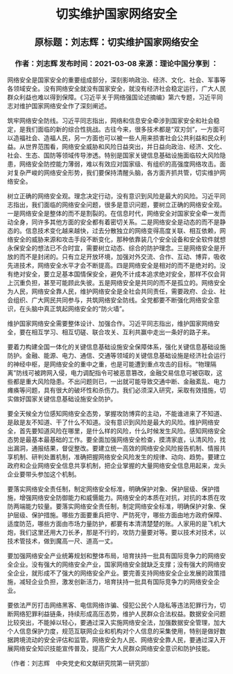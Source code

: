 <h1 align = 'center'>切实维护国家网络安全</h2>
<h2 align = 'center'>原标题：刘志辉：切实维护国家网络安全</h2>
<h3 align = "center">作者：刘志辉    发布时间：2021-03-08    来源：理论中国分享到 ：</h3>
网络安全是国家安全的重要组成部分，深刻影响政治、经济、文化、社会、军事等各领域安全。没有网络安全就没有国家安全，就没有经济社会稳定运行，广大人民群众利益也难以得到保障。《习近平关于网络强国论述摘编》第六专题，习近平同志对维护国家网络安全作了深刻阐述。

筑牢网络安全防线。习近平同志指出，网络和信息安全牵涉到国家安全和社会稳定，是我们面临的新的综合性挑战。古往今来，很多技术都是“双刃剑”，一方面可以造福社会、造福人民，另一方面也可以被一些人用来损害社会公共利益和民众利益。从世界范围看，网络安全威胁和风险日益突出，并日益向政治、经济、文化、社会、生态、国防等领域传导渗透。特别是国家关键信息基础设施面临较大风险隐患，网络安全防控能力薄弱，难以有效应对国家级、有组织的高强度网络攻击。面对复杂严峻的网络安全形势，我们要保持清醒头脑，各方面齐抓共管，切实维护网络安全。

树立正确的网络安全观。理念决定行动，没有意识到风险是最大的风险。习近平同志指出，我们面临的网络安全问题，很多是意识问题，要树立正确的网络安全观。一是网络安全是整体的而不是割裂的。在信息时代，网络安全对国家安全牵一发而动全身，同许多其他方面的安全都有着密切关系。二是网络安全是动态的而不是静态的。信息技术变化越来越快，过去分散独立的网络变得高度关联、相互依赖，网络安全的威胁来源和攻击手段不断变化，那种依靠装几个安全设备和安全软件就想永保安全的想法已不合时宜，需要树立动态、综合的防护理念。三是网络安全是开放的而不是封闭的。只有立足开放环境，加强对外交流、合作、互动、博弈，吸收先进技术，网络安全水平才会不断提高。四是网络安全是相对的而不是绝对的。没有绝对安全，要立足基本国情保安全，避免不计成本追求绝对安全，那样不仅会背上沉重负担，甚至可能顾此失彼。五是网络安全是共同的而不是孤立的。网络安全为人民，网络安全靠人民，维护网络安全是全社会共同责任，需要政府、企业、社会组织、广大网民共同参与，共筑网络安全防线。全党都要不断强化网络安全意识，在头脑中真正筑起网络安全的“防火墙”。

维护国家网络安全需要整体设计、加强合作。习近平同志指出，维护国家网络安全，要在相互学习、相互切磋、联合攻关、互利共赢中走出一条好的路子来。

要着力构建全国一体化的关键信息基础设施安全保障体系，强化关键信息基础设施防护。金融、能源、电力、通信、交通等领域的关键信息基础设施是经济社会运行的神经中枢，是网络安全的重中之重，也是可能遭到重点攻击的目标。“物理隔离”防线可被跨网入侵，电力调配指令可被恶意篡改，金融交易信息可被窃取，这些都是重大风险隐患。不出问题则已，一出就可能导致交通中断、金融紊乱、电力瘫痪等问题，具有很大的破坏性和杀伤力。我们必须深入研究，采取有效措施，切实做好国家关键信息基础设施安全防护。

要全天候全方位感知网络安全态势，掌握攻防博弈的主动，不能谁进来了不知道、是敌是友不知道、干了什么不知道。没有意识到风险是最大的风险。维护网络安全，首先要知道风险在哪里，是什么样的风险，什么时候发生风险。感知网络安全态势是最基本最基础的工作。要全面加强网络安全检查，摸清家底，认清风险，找出漏洞，通报结果，督促整改。要建立统一高效的网络安全风险报告机制、情报共享机制、研判处置机制，准确把握网络安全风险发生的规律、动向、趋势。要建立政府和企业网络安全信息共享机制，把企业掌握的大量网络安全信息用起来，龙头企业要带头参加这个机制。

要落实网络安全责任制，制定网络安全标准，明确保护对象、保护层级、保护措施，增强网络安全防御能力和威慑能力。网络安全的本质在对抗，对抗的本质在攻防两端能力较量。要落实网络安全责任制，制定网络安全标准，明确保护对象、保护层级、保护措施。哪些方面要重兵把守、严防死守，哪些方面由地方政府保障、适度防范，哪些方面由市场力量防护，都要有本清清楚楚的账。人家用的是飞机大炮，我们这里还用大刀长矛，那是不行的，攻防力量要对等。要以技术对技术，以技术管技术，做到魔高一尺、道高一丈。

要加强网络安全产业统筹规划和整体布局，培育扶持一批具有国际竞争力的网络安全企业。没有强大的网络安全产业，国家网络安全就缺乏支撑；没有强大的网络安全企业，就形成不了强大的网络安全产业。要完善支持网络安全企业发展的政策措施，减轻企业负担，激发创新活力，培育扶持一批具有国际竞争力的网络安全企业。

要依法严厉打击网络黑客、电信网络诈骗、侵犯公民个人隐私等违法犯罪行为，切断网络犯罪利益链条，持续形成高压态势，维护人民群众合法权益。数据安全问题比较突出，不能掉以轻心，要通过深入实施网络安全法，加强数据安全管理，加大个人信息保护力度，规范互联网企业和机构对个人信息的采集使用，特别是做好数据跨境流动的安全评估和监管。网络安全为人民、网络安全靠人民，要通过深入开展网络安全知识技能宣传普及，提高广大人民群众网络安全意识和防护技能。

（作者：刘志辉　中央党史和文献研究院第一研究部）

